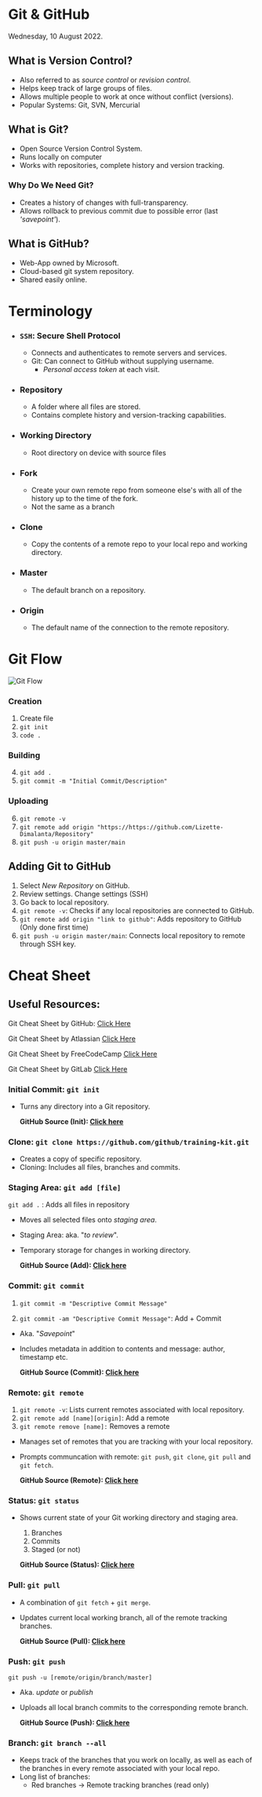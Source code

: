 # __Git & GitHub__

Wednesday, 10 August 2022.

## What is Version Control?
- Also referred to as _source control_ or _revision control_.
- Helps keep track of large groups of files.
- Allows multiple people to work at once without conflict (versions).
- Popular Systems: Git, SVN, Mercurial

## What is Git?
- Open Source Version Control System.
- Runs locally on computer
- Works with repositories, complete history and version tracking.

### Why Do We Need Git?
- Creates a history of changes with full-transparency.
- Allows rollback to previous commit due to possible error (last _'savepoint'_).

## What is GitHub?
- Web-App owned by Microsoft.
- Cloud-based git system repository.
- Shared easily online.

# Terminology
- ### `SSH`: __Secure Shell Protocol__
    - Connects and authenticates to remote servers and services.
    - Git: Can connect to GitHub without supplying username.
        - _Personal access token_ at each visit.

- ### __Repository__
    - A folder where all files are stored.
    - Contains complete history and version-tracking capabilities.

- ### __Working Directory__
    - Root directory on device with source files

- ### __Fork__
    - Create your own remote repo from someone else's with all of the history up to the time of the fork.
    -  Not the same as a branch

- ### __Clone__
    - Copy the contents of a remote repo to your local repo and working directory.

- ### __Master__
    - The default branch on a repository.

- ### __Origin__
    - The default name of the connection to the remote repository.

# Git Flow
![Git Flow](https://res.cloudinary.com/practicaldev/image/fetch/s--M_fHUEqA--/c_limit%2Cf_auto%2Cfl_progressive%2Cq_auto%2Cw_880/https://thepracticaldev.s3.amazonaws.com/i/128hsgntnsu9bww0y8sz.png)

### __Creation__
1. Create file
2. `git init`
3. `code .`

### __Building__
4. `git add .`
5. `git commit -m "Initial Commit/Description"`

### __Uploading__
6. `git remote -v`
7. `git remote add origin "https://https://github.com/Lizette-Dimalanta/Repository"`
8. `git push -u origin master/main`

## Adding Git to GitHub
1. Select _New Repository_ on GitHub.
2. Review settings. Change settings (SSH)
3. Go back to local repository.
4. `git remote -v`: Checks if any local repositories are connected to GitHub.
5. `git remote add origin "link to github"`: Adds repository to GitHub (Only done first time)
6. `git push -u origin master/main`: Connects local repository to remote through SSH key.

# Cheat Sheet

## Useful Resources:
Git Cheat Sheet by GitHub: [Click Here](https://education.github.com/git-cheat-sheet-education.pdf)

Git Cheat Sheet by Atlassian [Click Here](https://www.atlassian.com/git/tutorials/atlassian-git-cheatsheet)

Git Cheat Sheet by FreeCodeCamp [Click Here](https://www.freecodecamp.org/news/git-cheat-sheet/)

Git Cheat Sheet by GitLab [Click Here](https://about.gitlab.com/images/press/git-cheat-sheet.pdf)

### __Initial Commit__: `git init`

 - Turns any directory into a Git repository.

    __GitHub Source (Init): [Click here](https://github.com/git-guides/git-init)__

### __Clone:__ `git clone https://github.com/github/training-kit.git`

- Creates a copy of specific repository.
- Cloning: Includes all files, branches and commits.

### __Staging Area:__ `git add [file]`

`git add .` : Adds all files in repository

- Moves all selected files onto _staging area_.
- Staging Area: aka. "_to review_".
- Temporary storage for changes in working directory.

    __GitHub Source (Add): [Click here](https://github.com/git-guides/git-add)__

### __Commit:__ `git commit`
1. `git commit -m "Descriptive Commit Message"`

2. `git commit -am "Descriptive Commit Message"`: Add + Commit

- Aka. "_Savepoint_"
- Includes metadata in addition to contents and message: author, timestamp etc.

    __GitHub Source (Commit): [Click here](https://github.com/git-guides/git-commit)__

### __Remote:__ `git remote`
1. `git remote -v`: Lists current remotes associated with local repository.
2. `git remote add [name][origin]`: Add a remote
3. `git remote remove [name]:` Removes a remote
- Manages set of remotes that you are tracking with your local repository.
- Prompts communcation with remote: `git push`, `git clone`, `git pull` and `git fetch`.
   
    __GitHub Source (Remote): [Click here](https://github.com/git-guides/git-remote)__

### __Status:__ `git status`
- Shows current state of your Git working directory and staging area.
    1. Branches
    2. Commits
    3. Staged (or not)

    __GitHub Source (Status): [Click here](https://github.com/git-guides/git-status)__

### __Pull:__ `git pull`
- A combination of `git fetch` + `git merge`.
- Updates current local working branch, all of the remote tracking branches.

    __GitHub Source (Pull): [Click here](https://github.com/git-guides/git-pull)__

### __Push:__ `git push`
`git push -u [remote/origin/branch/master]`
- Aka. _update_ or _publish_
- Uploads all local branch commits to the corresponding remote branch.

    __GitHub Source (Push): [Click here](https://github.com/git-guides/git-push)__

### __Branch__: `git branch --all`
- Keeps track of the branches that you work on locally, as well as each of the branches in every remote associated with your local repo.
- Long list of branches:  
    - Red branches -> Remote tracking branches (read only)

